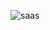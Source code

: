![saas](http://www.58jixie.com/data/product/201206/79497_20120606092927.jpg)

```{.python .input}

```
